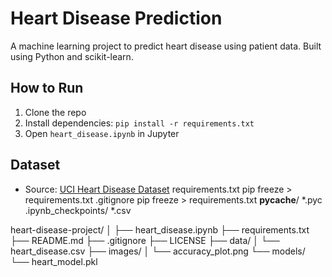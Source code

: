 # Heart Disease Prediction

A machine learning project to predict heart disease using patient data. Built using Python and scikit-learn.

## How to Run
1. Clone the repo
2. Install dependencies: `pip install -r requirements.txt`
3. Open `heart_disease.ipynb` in Jupyter

## Dataset
- Source: [UCI Heart Disease Dataset](https://archive.ics.uci.edu/ml/datasets/heart+Disease)
requirements.txt
pip freeze > requirements.txt
.gitignore
pip freeze >
requirements.txt
__pycache__/
*.pyc
.ipynb_checkpoints/
*.csv

heart-disease-project/
│
├── heart_disease.ipynb
├── requirements.txt
├── README.md
├── .gitignore
├── LICENSE
├── data/
│   └── heart_disease.csv
├── images/
│   └── accuracy_plot.png
└── models/
    └── heart_model.pkl
